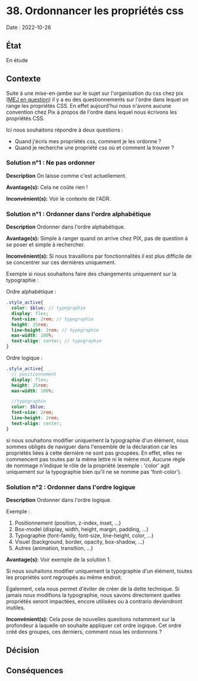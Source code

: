 # 38. Ordonnancer les propriétés css

Date : 2022-10-26

## État

En étude

## Contexte

Suite à une mise-en-jambe sur le sujet sur l'organisation du css chez pix ([MEJ en question](https://docs.google.com/presentation/d/12BBnK8huQ1NsTcUpdgXt1SH0jRFCerMvl5ifZXTvjmU/edit?usp=sharing)) il y a eu des questionnements sur l'ordre dans lequel on range les propriétés CSS.
En effet aujourd'hui nous n'avons aucune convention chez Pix à propos de l'ordre dans lequel nous écrivons les propriétés CSS.

Ici nous souhaitons répondre à deux questions :
- Quand j'écris mes propriétés css, comment je les ordonne ?
- Quand je recherche une propriété css où et comment la trouver ?

### Solution n°1 : Ne pas ordonner

**Description**
On laisse comme c'est actuellement.


**Avantage(s):**
Cela ne coûte rien !


**Inconvénient(s):**
Voir le contexte de l'ADR.


### Solution n°1 : Ordonner dans l'ordre alphabétique

**Description**
Ordonner dans l'ordre alphabétique.

**Avantage(s):**
Simple à ranger quand on arrive chez PIX, pas de question à se poser et simple à rechercher.


**Inconvénient(s):**
Si nous travaillons par fonctionnalités il est plus difficile de se concentrer sur ces dernières uniquement.

Exemple si nous souhaitons faire des changements uniquement sur la typographie :

Ordre alphabétique :
```scss
.style_active{
  color: $blue; // typographie
  display: flex;
  font-size: 2rem; // typographie
  height: 25rem;
  line-height: 2rem; // typographie
  max-width: 100%;
  text-align: center; // typographie
}
```

Ordre logique :
```scss
.style_active{
  // positionnement
  display: flex; 
  height: 25rem;
  max-width: 100%;

  //typographie
  color: $blue; 
  font-size: 2rem; 
  line-height: 2rem; 
  text-align: center; 
}
```

si nous souhaitons modifier uniquement la typographie d'un élément, nous sommes obligés de naviguer dans l'ensemble de la déclaration car les propriétés liées à cette dernière ne sont pas groupées. En effet, elles ne commencent pas toutes par la même lettre ni le même mot. Aucune règle de nommage n'indique le rôle de la propriété (exemple : 'color' agit uniquement sur la typographie bien qu'il ne se nomme pas 'font-color').

### Solution n°2 : Ordonner dans l'ordre logique

**Description**
Ordonner dans l'ordre logique.

Exemple :
1. Positionnement (position, z-index, inset, …)
2. Box-model (display, width, height, margin, padding, …)
3. Typographie (font-family, font-size, line-height, color, …)
4. Visuel (background, border, opacity, box-shadow, …)
5. Autres (animation, transition, …)

**Avantage(s):**
Voir exemple de la solution 1.

Si nous souhaitons modifier uniquement la typographie d'un élément, toutes les propriétés sont regroupés au même endroit.

Également, cela nous permet d'éviter de créer de la dette technique. Si jamais nous modifions la typographie, nous savons directement quelles propriétés seront impactées, encore utilisées ou à contrario deviendront inutiles.

**Inconvénient(s):**
Cela pose de nouvelles questions notamment sur la profondeur à laquelle on souhaite appliquer cet ordre logique.
Cet ordre créé des groupes, ces derniers, comment nous les ordonnons ?


## Décision


## Conséquences


